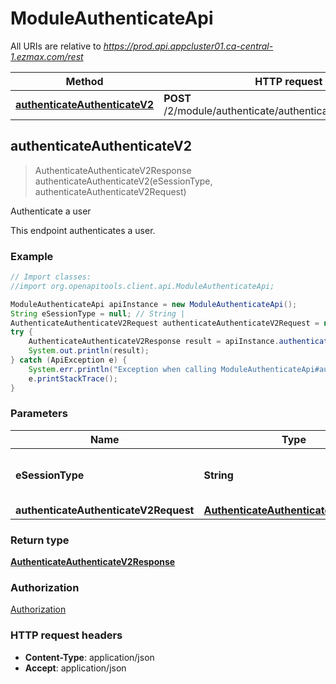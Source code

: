 # ModuleAuthenticateApi

All URIs are relative to *https://prod.api.appcluster01.ca-central-1.ezmax.com/rest*

Method | HTTP request | Description
------------- | ------------- | -------------
[**authenticateAuthenticateV2**](ModuleAuthenticateApi.md#authenticateAuthenticateV2) | **POST** /2/module/authenticate/authenticate/{eSessionType} | Authenticate a user



## authenticateAuthenticateV2

> AuthenticateAuthenticateV2Response authenticateAuthenticateV2(eSessionType, authenticateAuthenticateV2Request)

Authenticate a user

This endpoint authenticates a user.

### Example

```java
// Import classes:
//import org.openapitools.client.api.ModuleAuthenticateApi;

ModuleAuthenticateApi apiInstance = new ModuleAuthenticateApi();
String eSessionType = null; // String | 
AuthenticateAuthenticateV2Request authenticateAuthenticateV2Request = new AuthenticateAuthenticateV2Request(); // AuthenticateAuthenticateV2Request | 
try {
    AuthenticateAuthenticateV2Response result = apiInstance.authenticateAuthenticateV2(eSessionType, authenticateAuthenticateV2Request);
    System.out.println(result);
} catch (ApiException e) {
    System.err.println("Exception when calling ModuleAuthenticateApi#authenticateAuthenticateV2");
    e.printStackTrace();
}
```

### Parameters


Name | Type | Description  | Notes
------------- | ------------- | ------------- | -------------
 **eSessionType** | **String**|  | [default to null] [enum: ezsignuser]
 **authenticateAuthenticateV2Request** | [**AuthenticateAuthenticateV2Request**](AuthenticateAuthenticateV2Request.md)|  |

### Return type

[**AuthenticateAuthenticateV2Response**](AuthenticateAuthenticateV2Response.md)

### Authorization

[Authorization](../README.md#Authorization)

### HTTP request headers

- **Content-Type**: application/json
- **Accept**: application/json


